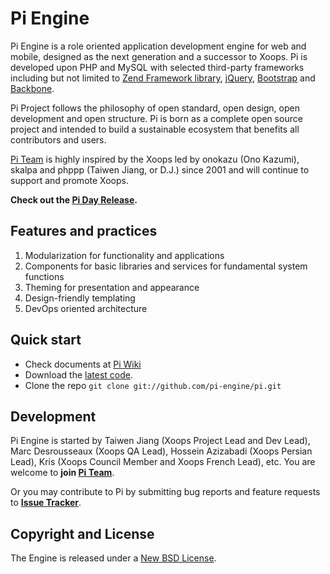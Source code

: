 Pi Engine
=================

Pi Engine is a role oriented application development engine for web and mobile, designed as the next generation and a successor to Xoops.
Pi is developed upon PHP and MySQL with selected third-party frameworks including but not limited to [Zend Framework library](https://github.com/zendframework/zf2), [jQuery](https://github.com/jquery/jquery), [Bootstrap](https://github.com/twitter/bootstrap) and [Backbone](https://github.com/documentcloud/backbone).

Pi Project follows the philosophy of open standard, open design, open development and open structure. Pi is born as a complete open source project and intended to build a sustainable ecosystem that benefits all contributors and users. 

[Pi Team](https://github.com/pi-engine/pi/wiki/Pi-Team) is highly inspired by the Xoops  led by onokazu (Ono Kazumi), skalpa and phppp (Taiwen Jiang, or D.J.) since 2001 and will continue to support and promote Xoops.

**Check out the [Pi Day Release](https://github.com/pi-engine/pi/blob/master/doc/pi-day-release.txt).**



Features and practices
----------------------
1. Modularization for functionality and applications
2. Components for basic libraries and services for fundamental system functions
3. Theming for presentation and appearance
4. Design-friendly templating
5. DevOps oriented architecture


Quick start
-----------
* Check documents at [Pi Wiki](https://github.com/pi-engine/pi/wiki)
* Download the [latest code](https://github.com/xoops/pi/zipball/master).
* Clone the repo `git clone git://github.com/pi-engine/pi.git`

Development
----------

Pi Engine is started by Taiwen Jiang (Xoops Project Lead and Dev Lead), Marc Desrousseaux (Xoops QA Lead), Hossein Azizabadi (Xoops Persian Lead), Kris (Xoops Council Member and Xoops French Lead), etc. You are welcome to **join [Pi Team](https://github.com/pi-engine/pi/wiki/Pi-Team)**. 

Or you may contribute to Pi by submitting bug reports and feature requests to **[Issue Tracker](https://github.com/pi-engine/pi/issues)**.


Copyright and License
---------------------

The Engine is released under a [New BSD License](https://github.com/pi-engine/pi/blob/master/doc/license.txt).


